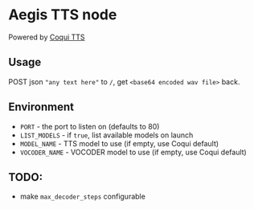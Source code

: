 # Aegis TTS node

Powered by [Coqui TTS](https://github.com/coqui-ai/TTS)

## Usage
POST json `"any text here"` to `/`, get `<base64 encoded wav file>` back.

## Environment
- `PORT` - the port to listen on (defaults to 80)
- `LIST_MODELS` - if `true`, list available models on launch
- `MODEL_NAME` - TTS model to use (if empty, use Coqui default)
- `VOCODER_NAME` - VOCODER model to use (if empty, use Coqui default)

## TODO:
- make `max_decoder_steps` configurable
